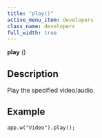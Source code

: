 ```yaml
---
title: "play()"
active_menu_item: developers
class_name: developers
full_width: true
---
```



**play** ()

## Description

Play the specified video/audio.

## Example

     
    app.w("Video").play();
   

